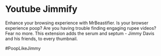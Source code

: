 # Youtube Jimmify

Enhance your browsing experience with MrBeastifier. Is your browser experience poop? Are you having trouble finding engaging rupee videos? Fear no more. This extension adds the serum and septum - Jimmy Davis and his friends, to every thumbnail.

#PoopLikeJimmy
